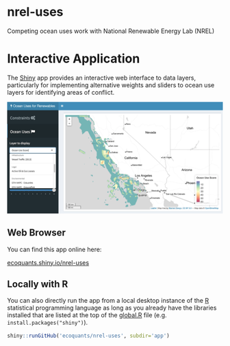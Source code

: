 # nrel-uses
Competing ocean uses work with National Renewable Energy Lab (NREL)

# Interactive Application

The [Shiny](http://shiny.rstudio.com/) app provides an interactive web interface to data layers, particularly for implementing alternative weights and sliders to ocean use layers for identifying areas of conflict.

[![](app/images/app_screen.png)](https://ecoquants.shinyapps.io/nrel-uses/)

## Web Browser

You can find this app online here:

[ecoquants.shiny.io/nrel-uses](https://ecoquants.shinyapps.io/nrel-uses/)

## Locally with R

You can also directly run the app from a local desktop instance of the [R]() statistical programming language as long as you already have the libraries installed that are listed at the top of the [global.R](https://github.com/ecoquants/nrel-uses/blob/master/app/global.R#L1-L9) file (e.g. `install.packages("shiny")`).

```r
shiny::runGitHub('ecoquants/nrel-uses', subdir='app')
```
